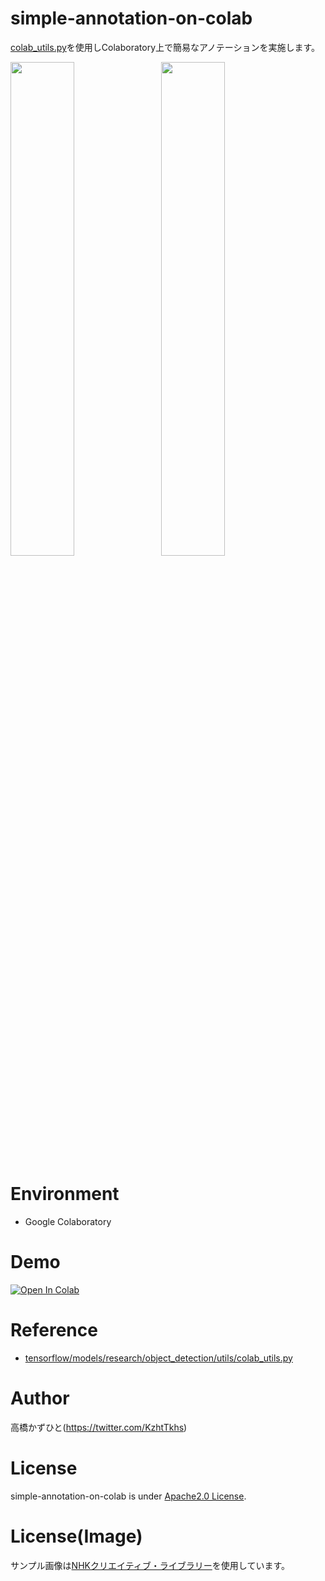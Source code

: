 # simple-annotation-on-colab
[colab_utils.py](https://github.com/tensorflow/models/blob/master/research/object_detection/utils/colab_utils.py)を使用しColaboratory上で簡易なアノテーションを実施します。<br>

<img src="https://user-images.githubusercontent.com/37477845/235560473-c417bedc-0db3-477b-ab59-8ecbb73009bf.gif" loading="lazy" width="45%">　<img src="https://user-images.githubusercontent.com/37477845/235560975-00d4f139-6f25-4383-9944-34eca787379e.gif" loading="lazy" width="45%">

# Environment 
* Google Colaboratory

# Demo
[![Open In Colab](https://colab.research.google.com/assets/colab-badge.svg)](https://colab.research.google.com/github/Kazuhito00/simple-annotation-on-colab/blob/main/simple-annotation-on-colab.ipynb)<br>

# Reference
* [tensorflow/models/research/object_detection/utils/colab_utils.py](https://github.com/tensorflow/models/blob/master/research/object_detection/utils/colab_utils.py)

# Author
高橋かずひと(https://twitter.com/KzhtTkhs)
 
# License 
simple-annotation-on-colab is under [Apache2.0 License](LICENSE).

# License(Image)
サンプル画像は[NHKクリエイティブ・ライブラリー](https://www.nhk.or.jp/archives/creative/)を使用しています。
